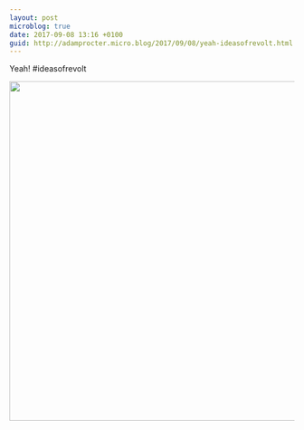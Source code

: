 ```yaml
---
layout: post
microblog: true
date: 2017-09-08 13:16 +0100
guid: http://adamprocter.micro.blog/2017/09/08/yeah-ideasofrevolt.html
---
```

Yeah! #ideasofrevolt

<img src="http://discursive.adamprocter.co.uk/uploads/2017/d908b38b8d.jpg" width="600" height="600" />
